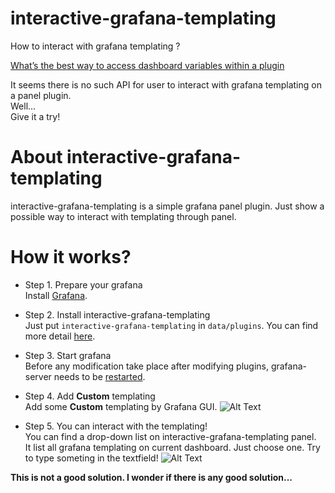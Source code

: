 # interactive-grafana-templating
How to interact with grafana templating ?

[What’s the best way to access dashboard variables within a plugin](https://community.grafana.com/t/whats-the-best-way-to-access-dashboard-variables-within-a-plugin/1937)  

It seems there is no such API for user to interact with grafana templating on a panel plugin.  
Well...  
Give it a try!  


# About interactive-grafana-templating
interactive-grafana-templating is a simple grafana panel plugin. Just show a possible way to interact with templating through panel.


# How it works?
* Step 1. Prepare your grafana  
Install [Grafana](http://docs.grafana.org/project/building_from_source/).

* Step 2. Install interactive-grafana-templating   
Just put `interactive-grafana-templating` in `data/plugins`.
You can find more detail [here](http://docs.grafana.org/plugins/developing/development/).

* Step 3. Start grafana  
Before any modification take place after modifying plugins, grafana-server needs to be [restarted](http://docs.grafana.org/plugins/installation/).


* Step 4. Add **Custom** templating  
Add some **Custom** templating by Grafana GUI.
    ![Alt Text](https://raw.githubusercontent.com/wiki/sean-TPE/interactive-grafana-templating/img/step_1.gif)

* Step 5. You can interact with the templating!  
You can find a drop-down list on interactive-grafana-templating panel.  
It list all grafana templating on current dashboard. Just choose one. Try to type someting in the textfield!
    ![Alt Text](https://raw.githubusercontent.com/wiki/sean-TPE/interactive-grafana-templating/img/setp_2.gif)



**This is not a good solution. I wonder if there is any good solution...**
